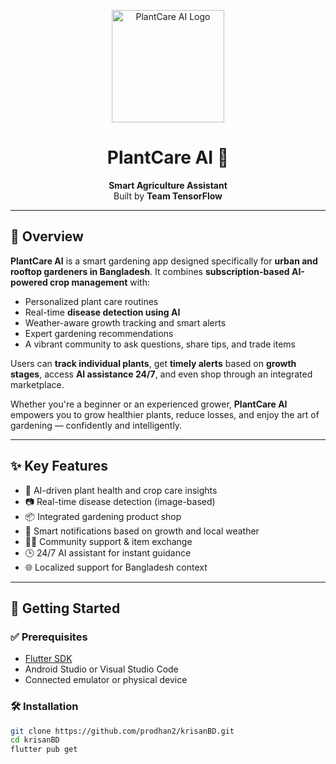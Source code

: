 <p align="center">
  <img src="https://i.postimg.cc/ncpKhz0c/Chat-GPT-Image-May-31-2025-12-33-17-PM-removebg-preview.png" alt="PlantCare AI Logo" width="180"/>
</p>

<h1 align="center">PlantCare AI 🌿</h1>

<p align="center">
  <strong>Smart Agriculture Assistant</strong><br>
  Built by <b>Team TensorFlow</b>
</p>

---

## 🌱 Overview

**PlantCare AI** is a smart gardening app designed specifically for **urban and rooftop gardeners in Bangladesh**. It combines **subscription-based AI-powered crop management** with:

- Personalized plant care routines  
- Real-time **disease detection using AI**
- Weather-aware growth tracking and smart alerts  
- Expert gardening recommendations  
- A vibrant community to ask questions, share tips, and trade items

Users can **track individual plants**, get **timely alerts** based on **growth stages**, access **AI assistance 24/7**, and even shop through an integrated marketplace.

Whether you're a beginner or an experienced grower, **PlantCare AI** empowers you to grow healthier plants, reduce losses, and enjoy the art of gardening — confidently and intelligently.

---

## ✨ Key Features

- 🧠 AI-driven plant health and crop care insights
- 📷 Real-time disease detection (image-based)
- 📦 Integrated gardening product shop
- 🔄 Smart notifications based on growth and local weather
- 👨‍🌾 Community support & item exchange
- 🕒 24/7 AI assistant for instant guidance
- 🌐 Localized support for Bangladesh context

---

## 🚀 Getting Started

### ✅ Prerequisites

- [Flutter SDK](https://flutter.dev/docs/get-started/install)
- Android Studio or Visual Studio Code
- Connected emulator or physical device

### 🛠 Installation

```bash
git clone https://github.com/prodhan2/krisanBD.git
cd krisanBD
flutter pub get
